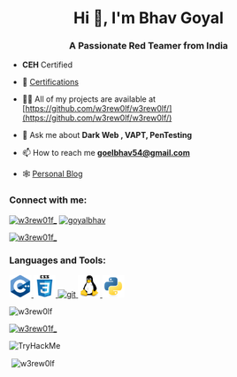 <h1 align="center">Hi 👋, I'm Bhav Goyal</h1>
<h3 align="center">A Passionate Red Teamer from India</h3>

- **CEH** Certified 
- 📜 [Certifications](https://www.linkedin.com/in/goyalbhav/details/certifications/) 

- 👨‍💻 All of my projects are available at [https://github.com/w3rew0lf/w3rew0lf/](https://github.com/w3rew0lf/w3rew0lf/)

- 💬 Ask me about **Dark Web , VAPT, PenTesting**

- 📫 How to reach me **goelbhav54@gmail.com**

- 🕸 [Personal Blog](https://w3rew0lf.github.io/) 

<h3 align="left">Connect with me:</h3>
<p align="left">
<a href="https://twitter.com/w3rew01f_" target="blank"><img align="center" src="https://raw.githubusercontent.com/rahuldkjain/github-profile-readme-generator/master/src/images/icons/Social/twitter.svg" alt="w3rew01f_" height="30" width="40" /></a>
<a href="https://linkedin.com/in/goyalbhav" target="blank"><img align="center" src="https://raw.githubusercontent.com/rahuldkjain/github-profile-readme-generator/master/src/images/icons/Social/linked-in-alt.svg" alt="goyalbhav" height="30" width="40" /></a>
</p>
<p align="left"> <a href="https://twitter.com/w3rew01f_" target="blank"><img src="https://img.shields.io/twitter/follow/w3rew01f_?logo=twitter&style=for-the-badge" alt="w3rew01f_" /></a> </p>
<h3 align="left">Languages and Tools:</h3>
<p align="left"> <a href="https://www.w3schools.com/cpp/" target="_blank" rel="noreferrer"> <img src="https://raw.githubusercontent.com/devicons/devicon/master/icons/cplusplus/cplusplus-original.svg" alt="cplusplus" width="40" height="40"/> </a> <a href="https://www.w3schools.com/css/" target="_blank" rel="noreferrer"> <img src="https://raw.githubusercontent.com/devicons/devicon/master/icons/css3/css3-original-wordmark.svg" alt="css3" width="40" height="40"/> </a> <a href="https://git-scm.com/" target="_blank" rel="noreferrer"> <img src="https://www.vectorlogo.zone/logos/git-scm/git-scm-icon.svg" alt="git" width="40" height="40"/> </a> <a href="https://www.linux.org/" target="_blank" rel="noreferrer"> <img src="https://raw.githubusercontent.com/devicons/devicon/master/icons/linux/linux-original.svg" alt="linux" width="40" height="40"/> </a> <a href="https://www.python.org" target="_blank" rel="noreferrer"> <img src="https://raw.githubusercontent.com/devicons/devicon/master/icons/python/python-original.svg" alt="python" width="40" height="40"/> </a> </p>
<p align="left"> <img src="https://komarev.com/ghpvc/?username=w3rew0lf&label=Profile%20views&color=0e75b6&style=flat" alt="w3rew0lf" /> </p>

<!--<p align="left"> <a href="https://github.com/ryo-ma/github-profile-trophy"><img src="https://github-profile-trophy.vercel.app/?username=w3rew0lf&theme=monokai" alt="w3rew0lf" /></a> </p>-->

<p align="left"> <a href="https://twitter.com/w3rew01f_" target="blank"><img src="https://img.shields.io/twitter/follow/w3rew01f_?logo=twitter&style=for-the-badge" alt="w3rew01f_" /></a> </p>
<img src="https://tryhackme-badges.s3.amazonaws.com/WereWolf.png" alt="TryHackMe">
<p>&nbsp;<img align="center" src="https://github-readme-stats.vercel.app/api?username=w3rew0lf&show_icons=true&locale=en" alt="w3rew0lf" /></p>
